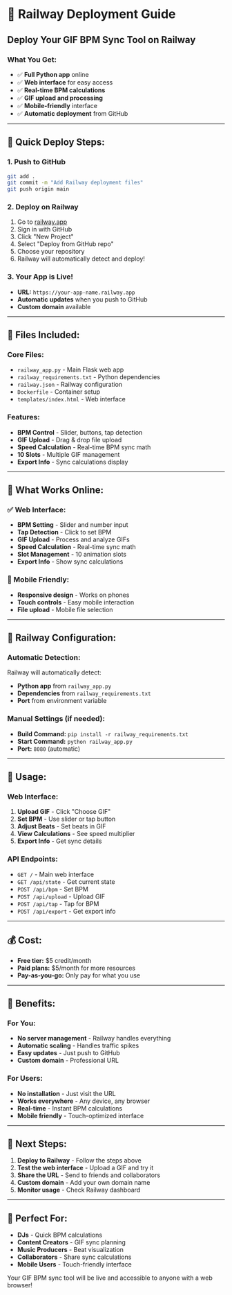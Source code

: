# 🚀 Railway Deployment Guide

## Deploy Your GIF BPM Sync Tool on Railway

### What You Get:
- ✅ **Full Python app** online
- ✅ **Web interface** for easy access
- ✅ **Real-time BPM calculations**
- ✅ **GIF upload and processing**
- ✅ **Mobile-friendly** interface
- ✅ **Automatic deployment** from GitHub

---

## 🎯 Quick Deploy Steps:

### 1. Push to GitHub
```bash
git add .
git commit -m "Add Railway deployment files"
git push origin main
```

### 2. Deploy on Railway
1. Go to [railway.app](https://railway.app)
2. Sign in with GitHub
3. Click "New Project"
4. Select "Deploy from GitHub repo"
5. Choose your repository
6. Railway will automatically detect and deploy!

### 3. Your App is Live!
- **URL:** `https://your-app-name.railway.app`
- **Automatic updates** when you push to GitHub
- **Custom domain** available

---

## 📁 Files Included:

### Core Files:
- `railway_app.py` - Main Flask web app
- `railway_requirements.txt` - Python dependencies
- `railway.json` - Railway configuration
- `Dockerfile` - Container setup
- `templates/index.html` - Web interface

### Features:
- **BPM Control** - Slider, buttons, tap detection
- **GIF Upload** - Drag & drop file upload
- **Speed Calculation** - Real-time BPM sync math
- **10 Slots** - Multiple GIF management
- **Export Info** - Sync calculations display

---

## 🎵 What Works Online:

### ✅ Web Interface:
- **BPM Setting** - Slider and number input
- **Tap Detection** - Click to set BPM
- **GIF Upload** - Process and analyze GIFs
- **Speed Calculation** - Real-time sync math
- **Slot Management** - 10 animation slots
- **Export Info** - Show sync calculations

### 📱 Mobile Friendly:
- **Responsive design** - Works on phones
- **Touch controls** - Easy mobile interaction
- **File upload** - Mobile file selection

---

## 🔧 Railway Configuration:

### Automatic Detection:
Railway will automatically detect:
- **Python app** from `railway_app.py`
- **Dependencies** from `railway_requirements.txt`
- **Port** from environment variable

### Manual Settings (if needed):
- **Build Command:** `pip install -r railway_requirements.txt`
- **Start Command:** `python railway_app.py`
- **Port:** `8080` (automatic)

---

## 🎯 Usage:

### Web Interface:
1. **Upload GIF** - Click "Choose GIF"
2. **Set BPM** - Use slider or tap button
3. **Adjust Beats** - Set beats in GIF
4. **View Calculations** - See speed multiplier
5. **Export Info** - Get sync details

### API Endpoints:
- `GET /` - Main web interface
- `GET /api/state` - Get current state
- `POST /api/bpm` - Set BPM
- `POST /api/upload` - Upload GIF
- `POST /api/tap` - Tap for BPM
- `POST /api/export` - Get export info

---

## 💰 Cost:
- **Free tier:** $5 credit/month
- **Paid plans:** $5/month for more resources
- **Pay-as-you-go:** Only pay for what you use

---

## 🚀 Benefits:

### For You:
- **No server management** - Railway handles everything
- **Automatic scaling** - Handles traffic spikes
- **Easy updates** - Just push to GitHub
- **Custom domain** - Professional URL

### For Users:
- **No installation** - Just visit the URL
- **Works everywhere** - Any device, any browser
- **Real-time** - Instant BPM calculations
- **Mobile friendly** - Touch-optimized interface

---

## 🎯 Next Steps:

1. **Deploy to Railway** - Follow the steps above
2. **Test the web interface** - Upload a GIF and try it
3. **Share the URL** - Send to friends and collaborators
4. **Custom domain** - Add your own domain name
5. **Monitor usage** - Check Railway dashboard

---

## 🎵 Perfect For:
- **DJs** - Quick BPM calculations
- **Content Creators** - GIF sync planning
- **Music Producers** - Beat visualization
- **Collaborators** - Share sync calculations
- **Mobile Users** - Touch-friendly interface

Your GIF BPM sync tool will be live and accessible to anyone with a web browser! 
